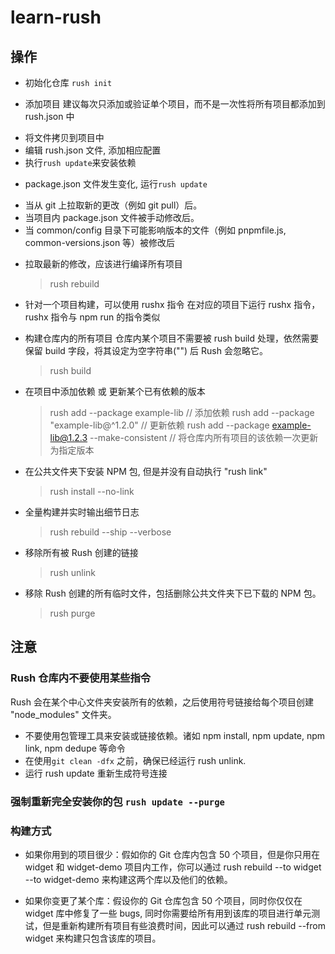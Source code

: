 # learn-rush

## 操作

- 初始化仓库 `rush init`

- 添加项目
  建议每次只添加或验证单个项目，而不是一次性将所有项目都添加到 rush.json 中

* 将文件拷贝到项目中
* 编辑 rush.json 文件, 添加相应配置
* 执行`rush update`来安装依赖

- package.json 文件发生变化, 运行`rush update`

* 当从 git 上拉取新的更改（例如 git pull）后。
* 当项目内 package.json 文件被手动修改后。
* 当 common/config 目录下可能影响版本的文件（例如 pnpmfile.js, common-versions.json 等）被修改后

- 拉取最新的修改，应该进行编译所有项目

  > rush rebuild

- 针对一个项目构建，可以使用 rushx 指令
  在对应的项目下运行 rushx 指令，rushx 指令与 npm run 的指令类似

- 构建仓库内的所有项目
  仓库内某个项目不需要被 rush build 处理，依然需要保留 build 字段，将其设定为空字符串("") 后 Rush 会忽略它。

  > rush build

- 在项目中添加依赖 或 更新某个已有依赖的版本

  > rush add --package example-lib // 添加依赖
  > rush add --package "example-lib@^1.2.0" // 更新依赖
  > rush add --package example-lib@1.2.3 --make-consistent // 将仓库内所有项目的该依赖一次更新为指定版本

- 在公共文件夹下安装 NPM 包, 但是并没有自动执行 "rush link"

  > rush install --no-link

- 全量构建并实时输出细节日志

  > rush rebuild --ship --verbose

- 移除所有被 Rush 创建的链接

  > rush unlink

- 移除 Rush 创建的所有临时文件，包括删除公共文件夹下已下载的 NPM 包。
  > rush purge

## 注意

### Rush 仓库内不要使用某些指令

Rush 会在某个中心文件夹安装所有的依赖，之后使用符号链接给每个项目创建 "node_modules" 文件夹。

- 不要使用包管理工具来安装或链接依赖。诸如 npm install, npm update, npm link, npm dedupe 等命令
- 在使用`git clean -dfx` 之前，确保已经运行 rush unlink.
- 运行 rush update 重新生成符号连接

### 强制重新完全安装你的包 `rush update --purge`

### 构建方式

- 如果你用到的项目很少：假如你的 Git 仓库内包含 50 个项目，但是你只用在 widget 和 widget-demo 项目内工作，你可以通过 rush rebuild --to widget --to widget-demo 来构建这两个库以及他们的依赖。

- 如果你变更了某个库：假设你的 Git 仓库包含 50 个项目，同时你仅仅在 widget 库中修复了一些 bugs, 同时你需要给所有用到该库的项目进行单元测试，但是重新构建所有项目有些浪费时间，因此可以通过 rush rebuild --from widget 来构建只包含该库的项目。
